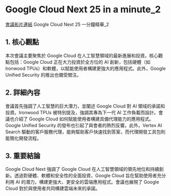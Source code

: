 # Google Cloud Next 25 in a minute_2
[會議影片連結]()
Google Cloud Next 25 一分鐘精華_2

## 1. 核心觀點

本次會議主要聚焦於 Google Cloud 在人工智慧領域的最新進展和投資。核心觀點包括：Google Cloud 正在大力投資於全方位的 AI 創新，包括硬體（如 Ironwood TPUs）和軟體，以賦能使用者構建更強大的應用程式。此外，Google Unified Security 的推出也備受關注。

## 2. 詳細內容

會議首先強調了人工智慧的巨大潛力，並闡述 Google Cloud 對 AI 領域的承諾和投資。Ironwood TPUs 被特別提及，強調其專為下一代 AI 工作負載而設計。會議也介紹了 Google Cloud 如何賦能使用者構建具備代理能力的應用程式。Google Unified Security 的發布也引起了與會者的熱烈反響。此外，Vertex AI Search 驅動的客戶服務代理，能夠幫助客戶快速找到答案，而代理開發工具包則能簡化開發流程。

## 3. 重要結論

Google Cloud Next 強調了 Google Cloud 在人工智慧領域的領先地位和持續創新。透過對硬體、軟體和安全性的全面投資，Google Cloud 旨在幫助使用者充分利用 AI 的潛力，構建更強大、更安全的雲端應用程式。會議也展現了 Google Cloud 對於與使用者共同構建雲端未來的承諾。
